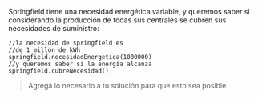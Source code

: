 Springfield tiene una necesidad energética variable, y queremos saber si considerando la producción de todas sus centrales se cubren sus necesidades de suministro: 

```wollok
//la necesidad de springfield es
//de 1 millón de kWh
springfield.necesidadEnergetica(1000000)
//y queremos saber si la energía alcanza
springfield.cubreNecesidad()
```

> Agregá lo necesario a tu solución para que esto sea posible